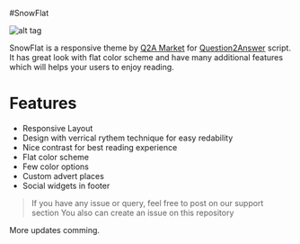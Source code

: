 #SnowFlat

![alt tag](http://s26.postimg.org/4ncojgvgp/Flat_Box_Banner.jpg)

SnowFlat is a responsive theme by [Q2A Market] for [Question2Answer] script. It has great look with flat color scheme and have many additional features which will helps your users to enjoy reading.

Features
========
- Responsive Layout
- Design with verrical rythem technique for easy redability
- Nice contrast for best reading experience
- Flat color scheme
- Few color options
- Custom advert places
- Social widgets in footer

> If you have any issue or query, feel free to post on our support section
> You also can create an issue on this repository

More updates comming.


[Q2A Market]: http://www.q2amarket.com
[Question2Answer]: http://www.question2answer.org